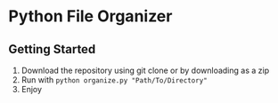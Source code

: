 # Python File Organizer
## Getting Started
1) Download the repository using git clone or by downloading as a zip
2) Run with `python organize.py "Path/To/Directory"`
3) Enjoy